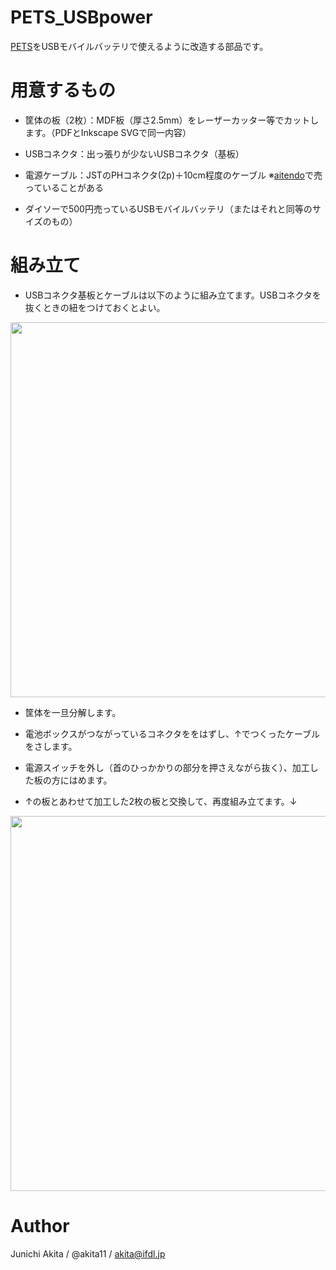# PETS_USBpower

[PETS](https://4ok.jp/pets/)をUSBモバイルバッテリで使えるように改造する部品です。

# 用意するもの

* 筐体の板（2枚）：MDF板（厚さ2.5mm）をレーザーカッター等でカットします。（PDFとInkscape SVGで同一内容）

* USBコネクタ：出っ張りが少ないUSBコネクタ（基板）

* 電源ケーブル：JSTのPHコネクタ(2p)＋10cm程度のケーブル ※[aitendo](http://www.aitendo.com)で売っていることがある

* ダイソーで500円売っているUSBモバイルバッテリ（またはそれと同等のサイズのもの）

# 組み立て

* USBコネクタ基板とケーブルは以下のように組み立てます。USBコネクタを抜くときの紐をつけておくとよい。

<img src="https://github.com/akita11/PETS_USBpower/master/USBconn.jpg" width="600px">

* 筐体を一旦分解します。

* 電池ボックスがつながっているコネクタををはずし、↑でつくったケーブルをさします。

* 電源スイッチを外し（首のひっかかりの部分を押さえながら抜く）、加工した板の方にはめます。

* ↑の板とあわせて加工した2枚の板と交換して、再度組み立てます。↓

<img src="https://github.com/akita11/PETS_USBpower/master/PETS_battery.jpg" width="600px">

# Author

Junichi Akita / @akita11 / akita@ifdl.jp
